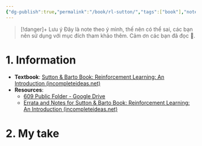 ```yaml
---
{"dg-publish":true,"permalink":"/book/rl-sutton/","tags":["book"],"noteIcon":"📝","created":"2024-04-27T08:36:19.800+07:00","updated":"2024-04-27T21:06:54.630+07:00"}
---
```


>[!danger]+ Lưu ý
>Đây là note theo ý mình, thế nên có thể sai, các bạn nên sử dụng với mục đích tham khảo thêm. Cảm ơn các bạn đã đọc 🥰.
# 1. Information

- **Textbook**: [Sutton & Barto Book: Reinforcement Learning: An Introduction (incompleteideas.net)](http://incompleteideas.net/book/the-book-2nd.html)
- **Resources**: 
	- [609 Public Folder - Google Drive](https://drive.google.com/drive/folders/0B3w765rOKuKANmxNbXdwaE1YU1k?resourcekey=0-JZz-noRuJgogNsg1ljgV8w)
	- [Errata and Notes for Sutton & Barto Book: Reinforcement Learning: An Introduction (incompleteideas.net)](http://incompleteideas.net/book/errata.html)

# 2. My take